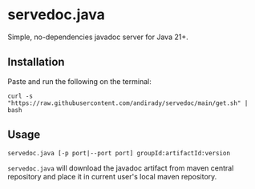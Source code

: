 # servedoc.java

Simple, no-dependencies javadoc server for Java 21+.

## Installation

Paste and run the following on the terminal:

```
curl -s "https://raw.githubusercontent.com/andirady/servedoc/main/get.sh" | bash
```

## Usage

```
servedoc.java [-p port|--port port] groupId:artifactId:version
```

``servedoc.java`` will download the javadoc artifact from maven central repository and
place it in current user's local maven repository.

